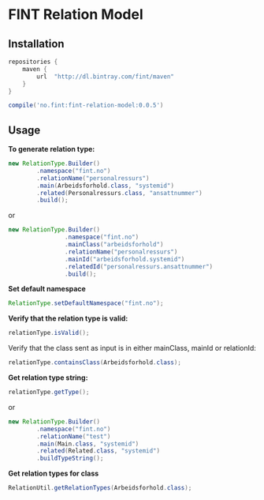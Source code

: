 # FINT Relation Model

## Installation

```groovy
repositories {
    maven {
        url  "http://dl.bintray.com/fint/maven" 
    }
}

compile('no.fint:fint-relation-model:0.0.5')
```

## Usage

**To generate relation type:**
```java
new RelationType.Builder()
        .namespace("fint.no")
        .relationName("personalressurs")
        .main(Arbeidsforhold.class, "systemid")
        .related(Personalressurs.class, "ansattnummer")
        .build();
```
or
```java
new RelationType.Builder()
                .namespace("fint.no")
                .mainClass("arbeidsforhold")
                .relationName("personalressurs")
                .mainId("arbeidsforhold.systemid")
                .relatedId("personalressurs.ansattnummer")
                .build();
```

**Set default namespace**
```java
RelationType.setDefaultNamespace("fint.no");
```

**Verify that the relation type is valid:**
```java
relationType.isValid();
```
Verify that the class sent as input is in either mainClass, mainId or relationId:
```java
relationType.containsClass(Arbeidsforhold.class);
```

**Get relation type string:**
```java
relationType.getType();
```

or

```java
new RelationType.Builder()
        .namespace("fint.no")
        .relationName("test")
        .main(Main.class, "systemid")
        .related(Related.class, "systemid")
        .buildTypeString();
```

**Get relation types for class**
```java
RelationUtil.getRelationTypes(Arbeidsforhold.class);
```